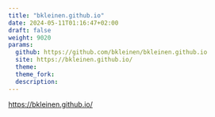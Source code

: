 ```yaml
---
title: "bkleinen.github.io"
date: 2024-05-11T01:16:47+02:00
draft: false
weight: 9020
params:
  github: https://github.com/bkleinen/bkleinen.github.io
  site: https://bkleinen.github.io/
  theme: 
  theme_fork: 
  description: 
---
```


https://bkleinen.github.io/
